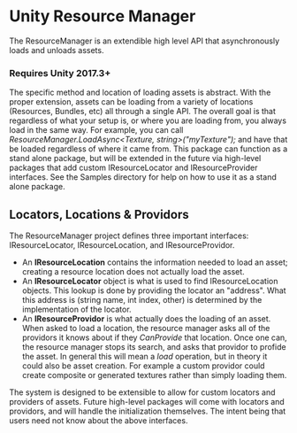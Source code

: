 # Unity Resource Manager


The ResourceManager is an extendible high level API that asynchronously loads and unloads assets.

### Requires Unity 2017.3+

The specific method and location of loading assets is abstract. With the proper extension, assets can be loading from a variety of locations (Resources, Bundles, etc) all through a single API. The overall goal is that regardless of what your setup is, or where you are loading from, you always load in the same way. For example, you can call _ResourceManager.LoadAsync<Texture, string>("myTexture");_ and have that be loaded regardless of where it came from.
This package can function as a stand alone package, but will be extended in the future via high-level packages that add custom IResourceLocator and IResourceProvider interfaces. See the Samples directory for help on how to use it as a stand alone package.


## Locators, Locations & Providors

The ResourceManager project defines three important interfaces: IResourceLocator, IResourceLocation, and IResourceProvidor.  
* An **IResourceLocation** contains the information needed to load an asset; creating a resource location does not actually load the asset.  
* An **IResourceLocator** object is what is used to find IResourceLocation objects.  This lookup is done by providing the locator an "address".  What this address is (string name, int index, other) is determined by the implementation of the locator.  
* An **IResourceProvidor** is what actually does the loading of an asset. When asked to load a location, the resource manager asks all of the providors it knows about if they _CanProvide_ that location. Once one can, the resource manager stops its search, and asks that providor to profide the asset.  In general this will mean a _load_ operation, but in theory it could also be asset creation.  For example a custom providor could create composite or generated textures rather than simply loading them.

The system is designed to be extensible to allow for custom locators and providers of assets.  Future high-level packages will come with locators and providors, and will handle the initialization themselves.  The intent being that users need not know about the above interfaces.


